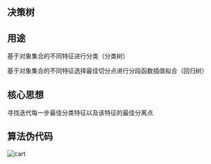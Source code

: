决策树
------

用途
----

基于对象集合的不同特征进行分类（分类树）

基于对象集合的不同特征选择最佳切分点进行分段函数插值拟合（回归树）

## 核心思想

寻找迭代每一步最佳分类特征以及该特征的最佳分离点

算法伪代码
----------

![cart](C:\Users\26325\Desktop\cart.png)


